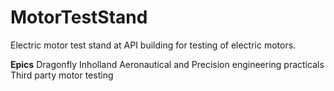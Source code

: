 # MotorTestStand
Electric motor test stand at API building for testing of electric motors.

**Epics**
Dragonfly
Inholland Aeronautical and Precision engineering practicals
Third party motor testing
